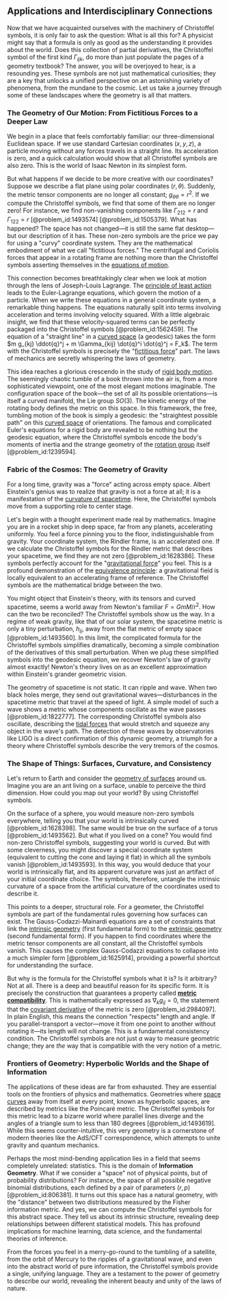## Applications and Interdisciplinary Connections

Now that we have acquainted ourselves with the machinery of Christoffel symbols, it is only fair to ask the question: What is all this for? A physicist might say that a formula is only as good as the understanding it provides about the world. Does this collection of partial derivatives, the Christoffel symbol of the first kind $\Gamma_{ijk}$, do more than just populate the pages of a geometry textbook? The answer, you will be overjoyed to hear, is a resounding yes. These symbols are not just mathematical curiosities; they are a key that unlocks a unified perspective on an astonishing variety of phenomena, from the mundane to the cosmic. Let us take a journey through some of these landscapes where the geometry is all that matters.

### The Geometry of Our Motion: From Fictitious Forces to a Deeper Law

We begin in a place that feels comfortably familiar: our three-dimensional Euclidean space. If we use standard Cartesian coordinates $(x, y, z)$, a particle moving without any forces travels in a straight line. Its acceleration is zero, and a quick calculation would show that all Christoffel symbols are also zero. This is the world of Isaac Newton in its simplest form.

But what happens if we decide to be more creative with our coordinates? Suppose we describe a flat plane using polar coordinates $(r, \theta)$. Suddenly, the metric tensor components are no longer all constant; $g_{\theta\theta} = r^2$. If we compute the Christoffel symbols, we find that some of them are no longer zero! For instance, we find non-vanishing components like $\Gamma_{212} = r$ and $\Gamma_{122} = r$ [@problem_id:1493574] [@problem_id:1505379]. What has happened? The space has not changed—it is still the same flat desktop—but our description of it has. These non-zero symbols are the price we pay for using a "curvy" coordinate system. They are the mathematical embodiment of what we call "fictitious forces." The centrifugal and Coriolis forces that appear in a rotating frame are nothing more than the Christoffel symbols asserting themselves in the [equations of motion](@article_id:170226).

This connection becomes breathtakingly clear when we look at motion through the lens of Joseph-Louis Lagrange. The [principle of least action](@article_id:138427) leads to the Euler-Lagrange equations, which govern the motion of a particle. When we write these equations in a general coordinate system, a remarkable thing happens. The equations naturally split into terms involving acceleration and terms involving velocity squared. With a little algebraic insight, we find that these velocity-squared terms can be perfectly packaged into the Christoffel symbols [@problem_id:1562459]. The equation of a "straight line" in a [curved space](@article_id:157539) (a geodesic) takes the form $m g_{kj} \ddot{q}^j + m \Gamma_{kij} \dot{q}^i \dot{q}^j = F_k$. The term with the Christoffel symbols is precisely the "[fictitious force](@article_id:183959)" part. The laws of mechanics are secretly whispering the laws of geometry.

This idea reaches a glorious crescendo in the study of [rigid body motion](@article_id:144197). The seemingly chaotic tumble of a book thrown into the air is, from a more sophisticated viewpoint, one of the most elegant motions imaginable. The configuration space of the book—the set of all its possible orientations—is itself a curved manifold, the Lie group $SO(3)$. The kinetic energy of the rotating body defines the metric on this space. In this framework, the free, tumbling motion of the book is simply a geodesic: the "straightest possible path" on this [curved space](@article_id:157539) of orientations. The famous and complicated Euler's equations for a rigid body are revealed to be nothing but the geodesic equation, where the Christoffel symbols encode the body's moments of inertia and the strange geometry of the [rotation group](@article_id:203918) itself [@problem_id:1239594].

### Fabric of the Cosmos: The Geometry of Gravity

For a long time, gravity was a "force" acting across empty space. Albert Einstein's genius was to realize that gravity is not a force at all; it is a manifestation of the [curvature of spacetime](@article_id:188986). Here, the Christoffel symbols move from a supporting role to center stage.

Let's begin with a thought experiment made real by mathematics. Imagine you are in a rocket ship in deep space, far from any planets, accelerating uniformly. You feel a force pinning you to the floor, indistinguishable from gravity. Your coordinate system, the Rindler frame, is an accelerated one. If we calculate the Christoffel symbols for the Rindler metric that describes your spacetime, we find they are not zero [@problem_id:1628386]. These symbols perfectly account for the "[gravitational force](@article_id:174982)" you feel. This is a profound demonstration of the [equivalence principle](@article_id:151765): a gravitational field is locally equivalent to an accelerating frame of reference. The Christoffel symbols are the mathematical bridge between the two.

You might object that Einstein's theory, with its tensors and curved spacetime, seems a world away from Newton's familiar $F=GmM/r^2$. How can the two be reconciled? The Christoffel symbols show us the way. In a regime of weak gravity, like that of our solar system, the spacetime metric is only a tiny perturbation, $h_{ij}$, away from the flat metric of empty space [@problem_id:1493560]. In this limit, the complicated formula for the Christoffel symbols simplifies dramatically, becoming a simple combination of the derivatives of this small perturbation. When we plug these simplified symbols into the geodesic equation, we recover Newton's law of gravity almost exactly! Newton's theory lives on as an excellent approximation within Einstein's grander geometric vision.

The geometry of spacetime is not static. It can ripple and wave. When two black holes merge, they send out gravitational waves—disturbances in the spacetime metric that travel at the speed of light. A simple model of such a wave shows a metric whose components oscillate as the wave passes [@problem_id:1822777]. The corresponding Christoffel symbols also oscillate, describing the [tidal forces](@article_id:158694) that would stretch and squeeze any object in the wave's path. The detection of these waves by observatories like LIGO is a direct confirmation of this dynamic geometry, a triumph for a theory where Christoffel symbols describe the very tremors of the cosmos.

### The Shape of Things: Surfaces, Curvature, and Consistency

Let's return to Earth and consider the [geometry of surfaces](@article_id:271300) around us. Imagine you are an ant living on a surface, unable to perceive the third dimension. How could you map out your world? By using Christoffel symbols.

On the surface of a sphere, you would measure non-zero symbols everywhere, telling you that your world is intrinsically curved [@problem_id:1628398]. The same would be true on the surface of a torus [@problem_id:1493562]. But what if you lived on a cone? You would find non-zero Christoffel symbols, suggesting your world is curved. But with some cleverness, you might discover a special coordinate system (equivalent to cutting the cone and laying it flat) in which all the symbols vanish [@problem_id:1493593]. In this way, you would deduce that your world is intrinsically flat, and its apparent curvature was just an artifact of your initial coordinate choice. The symbols, therefore, untangle the intrinsic curvature of a space from the artificial curvature of the coordinates used to describe it.

This points to a deeper, structural role. For a geometer, the Christoffel symbols are part of the fundamental rules governing how surfaces can exist. The Gauss-Codazzi-Mainardi equations are a set of constraints that link the [intrinsic geometry](@article_id:158294) (first fundamental form) to the [extrinsic geometry](@article_id:261967) (second fundamental form). If you happen to find coordinates where the metric tensor components are all constant, all the Christoffel symbols vanish. This causes the complex Gauss-Codazzi equations to collapse into a much simpler form [@problem_id:1625914], providing a powerful shortcut for understanding the surface.

But why is the formula for the Christoffel symbols what it is? Is it arbitrary? Not at all. There is a deep and beautiful reason for its specific form. It is precisely the construction that guarantees a property called **[metric compatibility](@article_id:265416)**. This is mathematically expressed as $\nabla_k g_{ij} = 0$, the statement that the [covariant derivative](@article_id:151982) of the metric is zero [@problem_id:2984097]. In plain English, this means the connection "respects" length and angle. If you parallel-transport a vector—move it from one point to another without rotating it—its length will not change. This is a fundamental consistency condition. The Christoffel symbols are not just *a* way to measure geometric change; they are *the* way that is compatible with the very notion of a metric.

### Frontiers of Geometry: Hyperbolic Worlds and the Shape of Information

The applications of these ideas are far from exhausted. They are essential tools on the frontiers of physics and mathematics. Geometries where [space curves](@article_id:262127) away from itself at every point, known as hyperbolic spaces, are described by metrics like the Poincaré metric. The Christoffel symbols for this metric lead to a bizarre world where parallel lines diverge and the angles of a triangle sum to less than 180 degrees [@problem_id:1493619]. While this seems counter-intuitive, this very geometry is a cornerstone of modern theories like the AdS/CFT correspondence, which attempts to unite gravity and quantum mechanics.

Perhaps the most mind-bending application lies in a field that seems completely unrelated: statistics. This is the domain of **Information Geometry**. What if we consider a "space" not of physical points, but of probability distributions? For instance, the space of all possible negative binomial distributions, each defined by a pair of parameters $(r, p)$ [@problem_id:806381]. It turns out this space has a natural geometry, with the "distance" between two distributions measured by the Fisher information metric. And yes, we can compute the Christoffel symbols for this abstract space. They tell us about its intrinsic structure, revealing deep relationships between different statistical models. This has profound implications for machine learning, data science, and the fundamental theories of inference.

From the forces you feel in a merry-go-round to the tumbling of a satellite, from the orbit of Mercury to the ripples of a gravitational wave, and even into the abstract world of pure information, the Christoffel symbols provide a single, unifying language. They are a testament to the power of geometry to describe our world, revealing the inherent beauty and unity of the laws of nature.